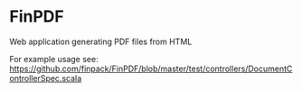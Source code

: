 FinPDF
======

Web application generating PDF files from HTML

For example usage see: https://github.com/finpack/FinPDF/blob/master/test/controllers/DocumentControllerSpec.scala
